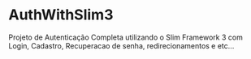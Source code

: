 # AuthWithSlim3
Projeto de Autenticação Completa utilizando o Slim Framework 3 com Login, Cadastro, Recuperacao de senha, redirecionamentos e etc...
